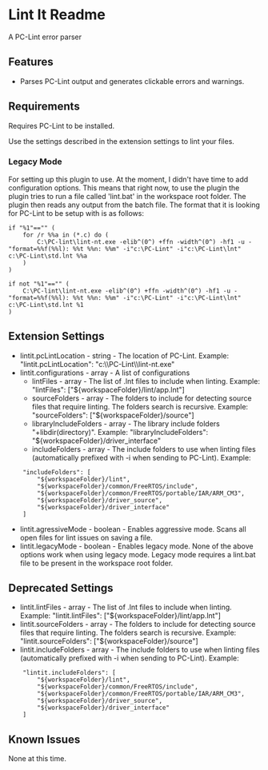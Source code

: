 # Lint It Readme

A PC-Lint error parser

## Features

- Parses PC-Lint output and generates clickable errors and warnings.

## Requirements

Requires PC-Lint to be installed.

Use the settings described in the extension settings to lint your files.

### Legacy Mode

For setting up this plugin to use. At the moment, I didn't have time to add configuration options. This
means that right now, to use the plugin the plugin tries to run a file called 'lint.bat' in the workspace root folder.
The plugin then reads any output from the batch file. The format that it is looking for PC-Lint to be setup with is as
follows:

```
if "%1"=="" (
	for /r %%a in (*.c) do (
		C:\PC-lint\lint-nt.exe -elib^(0^) +ffn -width^(0^) -hf1 -u -"format=%%f(%%l): %%t %%n: %%m" -i"c:\PC-Lint" -i"c:\PC-Lint\lnt" c:\PC-Lint\std.lnt %%a
	)
)

if not "%1"=="" (
	C:\PC-lint\lint-nt.exe -elib^(0^) +ffn -width^(0^) -hf1 -u -"format=%%f(%%l): %%t %%n: %%m" -i"c:\PC-Lint" -i"c:\PC-Lint\lnt" c:\PC-Lint\std.lnt %1
)
```

## Extension Settings

- lintit.pcLintLocation - string - The location of PC-Lint. Example: "lintit.pcLintLocation": "c:\\\\PC-Lint\\\\lint-nt.exe"
- lintit.configurations - array - A list of configurations
    - lintFiles - array - The list of .lnt files to include when linting. Example: "lintFiles": ["${workspaceFolder}/lint/app.lnt"]
    - sourceFolders - array - The folders to include for detecting source files that require linting. The folders search is recursive. Example: "sourceFolders": ["${workspaceFolder}/source"]
    - libraryIncludeFolders - array - The library include folders "+libdir(directory)". Example: "libraryIncludeFolders": "${workspaceFolder}/driver_interface"
    - includeFolders - array - The include folders to use when linting files (automatically prefixed with -i when sending to PC-Lint). Example:
```
	"includeFolders": [
        "${workspaceFolder}/lint", 
        "${workspaceFolder}/common/FreeRTOS/include", 
        "${workspaceFolder}/common/FreeRTOS/portable/IAR/ARM_CM3", 
        "${workspaceFolder}/driver_source", 
        "${workspaceFolder}/driver_interface"
    ]
```
- lintit.agressiveMode - boolean - Enables aggressive mode. Scans all open files for lint issues on saving a file.
- lintit.legacyMode - boolean - Enables legacy mode. None of the above options work when using legacy mode. Legacy mode requires a lint.bat file to be present in the workspace root folder.

## Deprecated Settings
- lintit.lintFiles - array - The list of .lnt files to include when linting. Example: "lintit.lintFiles": ["${workspaceFolder}/lint/app.lnt"]
- lintit.sourceFolders - array - The folders to include for detecting source files that require linting. The folders search is recursive. Example: "lintit.sourceFolders": ["${workspaceFolder}/source"]
- lintit.includeFolders - array - The include folders to use when linting files (automatically prefixed with -i when sending to PC-Lint). Example:
```
	"lintit.includeFolders": [
        "${workspaceFolder}/lint", 
        "${workspaceFolder}/common/FreeRTOS/include", 
        "${workspaceFolder}/common/FreeRTOS/portable/IAR/ARM_CM3", 
        "${workspaceFolder}/driver_source", 
        "${workspaceFolder}/driver_interface"
    ]
```


## Known Issues

None at this time.
